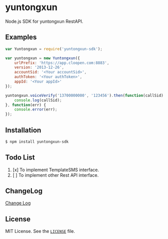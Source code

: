 # yuntongxun
Node.js SDK for yuntongxun RestAPI.

Examples
--------

``` js
var Yuntongxun = require('yuntongxun-sdk');

var yuntongxun = new Yuntongxun({
	urlPrefix: 'https://app.cloopen.com:8883',
	version: '2013-12-26',
	accountSid: '<Your accountSid>',
	authToken: '<Your authToken>',
	appId: '<Your appId>'
});

yuntongxun.voiceVerify('13700000000', '123456').then(function(callSid) {
	console.log(callSid);
}, function(err) {
	console.error(err);
});
```

Installation
------------

``` bash
$ npm install yuntongxun-sdk
```


Todo List
---------

1. [x] To implement TemplateSMS interface.
2. [ ] To implement other Rest API interface.


ChangeLog
---------
[Change Log](CHANGELOG.md)

License
-------

MIT License. See the [`LICENSE`](LICENSE) file.


